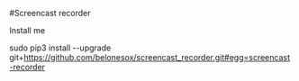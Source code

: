 #Screencast recorder

Install me

  sudo pip3 install --upgrade git+https://github.com/belonesox/screencast_recorder.git#egg=screencast-recorder

